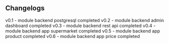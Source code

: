 

## Changelogs
v0.1 - module backend postgresql completed
v0.2 - module backend admin dashboard completed
v0.3 - module backend rest api completed
v0.4 - module backend app supermarket completed
v0.5 - module backend app product completed
v0.6 - module backend app price completed
